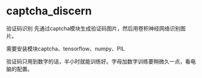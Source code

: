 # captcha_discern
验证码识别
先通过captcha模块生成验证码图片，然后用卷积神经网络识别图片。

需要安装模块captcha、tensorflow、numpy、PIL

验证码只用到数字的话，半小时就能训练好。字母加数字训练要稍微久一点，看电脑的配置。
